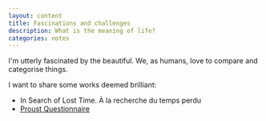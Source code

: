 ```yaml
---
layout: content
title: Fascinations and challenges
description: What is the meaning of life?
categories: notes
---
```

I'm utterly fascinated by the beautiful. We, as humans, love to compare and categorise things. 

I want to share some works deemed brilliant:

* In Search of Lost Time. À la recherche du temps perdu
* [Proust Questionnaire](https://en.wikipedia.org/wiki/Proust_Questionnaire)
